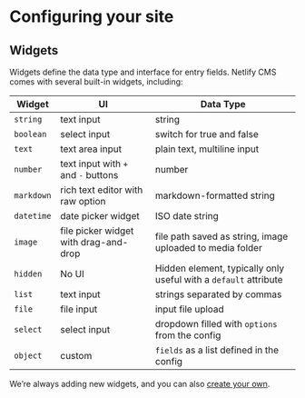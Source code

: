 # Configuring your site

## Widgets

Widgets define the data type and interface for entry fields. Netlify CMS comes with several built-in widgets, including:

Widget | UI | Data Type
--- | --- | ---
`string` | text input | string
`boolean` | select input | switch for true and false
`text` | text area input | plain text, multiline input
`number` | text input with `+` and `-` buttons | number
`markdown` | rich text editor with raw option | markdown-formatted string
`datetime` | date picker widget | ISO date string
`image` | file picker widget with drag-and-drop | file path saved as string, image uploaded to media folder
`hidden` | No UI | Hidden element, typically only useful with a `default` attribute
`list` | text input | strings separated by commas
`file` | file input | input file upload
`select` | select input | dropdown filled with `options` from the config
`object` | custom | `fields` as a list defined in the config

We’re always adding new widgets, and you can also [create your own](/docs/extending).
